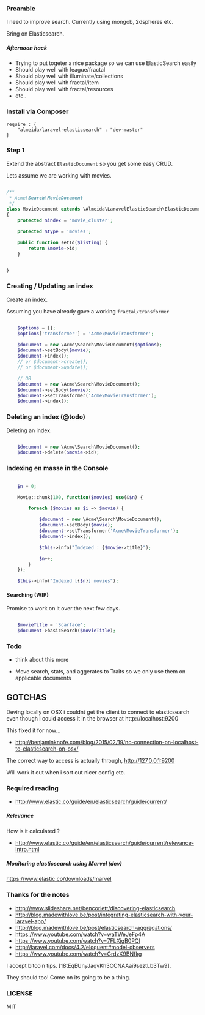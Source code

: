 ### Preamble

I need to improve search. Currently using mongob, 2dspheres etc.

Bring on Elasticsearch.

##### Afternoon hack

- Trying to put togeter a nice package so we can use ElasticSearch easily
- Should play well with league/fractal
- Should play well with illuminate/collections
- Should play well with fractal/item
- Should play well with fractal/resources
- etc..

### Install via Composer

	require : {
		"almeida/laravel-elasticsearch" : "dev-master"
	}


### Step 1

Extend the abstract `ElasticDocument` so you get some easy CRUD.

Lets assume we are working with movies.

```php

/**
 * Acme\Search\MovieDocument
 */
class MovieDocument extends \Almeida\LaravelElasticSearch\ElasticDocumentAbstract
{
	protected $index = 'movie_cluster';

	protected $type = 'movies';

	public function setId($listing) {
		return $movie->id;
	}


}
```

### Creating / Updating an index

Create an index.

Assuming you have already gave a working `fractal/transformer`

```php

	$options = [];
	$options['transformer'] = 'Acme\MovieTransformer';

	$document = new \Acme\Search\MovieDocument($options);
	$document->setBody($movie);
	$document->index();
	// or $document->create();
	// or $document->update();

	// OR
	$document = new \Acme\Search\MovieDocument();
	$document->setBody($movie);
	$document->setTransformer('Acme\MovieTransformer');
	$document->index();


```
### Deleting an index (@todo)

Deleting an index.

```php

	$document = new \Acme\Search\MovieDocument();
	$document->delete($movie->id);

```


### Indexing en masse in the Console

```php

	$n = 0;

	Movie::chunk(100, function($movies) use(&$n) {

		foreach ($movies as $i => $movie) {

			$document = new \Acme\Search\MovieDocument();
			$document->setBody($movie);
			$document->setTransformer('Acme\MovieTransformer');
			$document->index();

			$this->info("Indexed : {$movie->title}");

			$n++;
		}
	});

	$this->info("Indexed [{$n}] movies");

```

#### Searching (WIP)

Promise to work on it over the next few days.

```php

	$movieTitle = 'Scarface';
	$document->basicSearch($movieTitle);

```


### Todo

- think about this more

- Move search, stats, and aggerates to Traits so we only use them on applicable documents


## GOTCHAS

Deving locally on OSX i couldnt get the client to connect to elasticsearch even
though i could access it in the browser at http://localhost:9200

This fixed it for now...

- http://benjaminknofe.com/blog/2015/02/19/no-connection-on-localhost-to-elasticsearch-on-osx/

The correct way to access is actually through, http://127.0.0.1:9200

Will work it out when i sort out nicer config etc.

### Required reading

- http://www.elastic.co/guide/en/elasticsearch/guide/current/

##### Relevance

How is it calculated ?

- http://www.elastic.co/guide/en/elasticsearch/guide/current/relevance-intro.html

##### Monitoring elasticsearch using Marvel (dev)

https://www.elastic.co/downloads/marvel


### Thanks for the notes

- http://www.slideshare.net/bencorlett/discovering-elasticsearch
- http://blog.madewithlove.be/post/integrating-elasticsearch-with-your-laravel-app/
- http://blog.madewithlove.be/post/elasticsearch-aggregations/
- https://www.youtube.com/watch?v=waTWeJeFp4A
- https://www.youtube.com/watch?v=7FLXjgB0PQI
- http://laravel.com/docs/4.2/eloquent#model-observers
- https://www.youtube.com/watch?v=GrdzX9BNfkg


I accept bitcoin tips. [18tEqEUnyJaqvKh3CCNAAai9seztLb3Tw9].

They should too! Come on its going to be a thing.

### LICENSE

MIT
